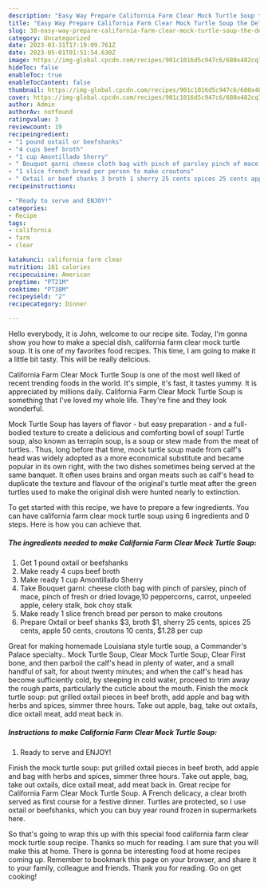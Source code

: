 ```yaml
---
description: "Easy Way Prepare California Farm Clear Mock Turtle Soup the Delicious}"
title: "Easy Way Prepare California Farm Clear Mock Turtle Soup the Delicious}"
slug: 38-easy-way-prepare-california-farm-clear-mock-turtle-soup-the-delicious
category: Uncategorized
date: 2023-03-31T17:19:09.761Z
date: 2023-05-01T01:51:54.630Z
image: https://img-global.cpcdn.com/recipes/901c1016d5c947c6/680x482cq70/california-farm-clear-mock-turtle-soup-recipe-main-photo.jpg
hideToc: false
enableToc: true
enableTocContent: false
thumbnail: https://img-global.cpcdn.com/recipes/901c1016d5c947c6/680x482cq70/california-farm-clear-mock-turtle-soup-recipe-main-photo.jpg
cover: https://img-global.cpcdn.com/recipes/901c1016d5c947c6/680x482cq70/california-farm-clear-mock-turtle-soup-recipe-main-photo.jpg
author: Admin
authorAv: notfound
ratingvalue: 3
reviewcount: 19
recipeingredient:
- "1 pound oxtail or beefshanks"
- "4 cups beef broth"
- "1 cup Amontillado Sherry"
- " Bouquet garni cheese cloth bag with pinch of parsley pinch of mace pinch of fresh or dried lovage10 peppercorns carrot unpeeled apple celery stalk bok choy stalk"
- "1 slice french bread per person to make croutons"
- " Oxtail or beef shanks 3 broth 1 sherry 25 cents spices 25 cents apple 50 cents croutons 10 cents 128 per cup"
recipeinstructions:

- "Ready to serve and ENJOY!"
categories:
- Recipe
tags:
- california
- farm
- clear

katakunci: california farm clear 
nutrition: 161 calories
recipecuisine: American
preptime: "PT21M"
cooktime: "PT38M"
recipeyield: "2"
recipecategory: Dinner

---
```



Hello everybody, it is John, welcome to our recipe site. Today, I'm gonna show you how to make a special dish, california farm clear mock turtle soup. It is one of my favorites food recipes. This time, I am going to make it a little bit tasty. This will be really delicious.

California Farm Clear Mock Turtle Soup is one of the most well liked of recent trending foods in the world. It's simple, it's fast, it tastes yummy. It is appreciated by millions daily. California Farm Clear Mock Turtle Soup is something that I've loved my whole life. They're fine and they look wonderful.

Mock Turtle Soup has layers of flavor - but easy preparation - and a full-bodied texture to create a delicious and comforting bowl of soup! Turtle soup, also known as terrapin soup, is a soup or stew made from the meat of turtles.. Thus, long before that time, mock turtle soup made from calf&#39;s head was widely adopted as a more economical substitute and became popular in its own right, with the two dishes sometimes being served at the same banquet. It often uses brains and organ meats such as calf&#39;s head to duplicate the texture and flavour of the original&#39;s turtle meat after the green turtles used to make the original dish were hunted nearly to extinction.


To get started with this recipe, we have to prepare a few ingredients. You can have california farm clear mock turtle soup using 6 ingredients and 0 steps. Here is how you can achieve that.

<!--inarticleads1-->

##### The ingredients needed to make California Farm Clear Mock Turtle Soup:

1. Get 1 pound oxtail or beefshanks
1. Make ready 4 cups beef broth
1. Make ready 1 cup Amontillado Sherry
1. Take  Bouquet garni: cheese cloth bag with pinch of parsley, pinch of mace, pinch of fresh or dried lovage,10 peppercorns, carrot, unpeeled apple, celery stalk, bok choy stalk
1. Make ready 1 slice french bread per person to make croutons
1. Prepare  Oxtail or beef shanks $3, broth $1, sherry 25 cents, spices 25 cents, apple 50 cents, croutons 10 cents, $1.28 per cup


Great for making homemade Louisiana style turtle soup, a Commander&#39;s Palace specialty.. Mock Turtle Soup, Clear Mock Turtle Soup, Clear First bone, and then parboil the calf&#39;s head in plenty of water, and a small handful of salt, for about twenty minutes; and when the calf&#39;s head has become sufficiently cold, by steeping in cold water, proceed to trim away the rough parts, particularly the cuticle about the mouth. Finish the mock turtle soup: put grilled oxtail pieces in beef broth, add apple and bag with herbs and spices, simmer three hours. Take out apple, bag, take out oxtails, dice oxtail meat, add meat back in. 

<!--inarticleads2-->

##### Instructions to make California Farm Clear Mock Turtle Soup:


1. Ready to serve and ENJOY!

Finish the mock turtle soup: put grilled oxtail pieces in beef broth, add apple and bag with herbs and spices, simmer three hours. Take out apple, bag, take out oxtails, dice oxtail meat, add meat back in. Great recipe for California Farm Clear Mock Turtle Soup. A French delicacy, a clear broth served as first course for a festive dinner. Turtles are protected, so I use oxtail or beefshanks, which you can buy year round frozen in supermarkets here. 

So that's going to wrap this up with this special food california farm clear mock turtle soup recipe. Thanks so much for reading. I am sure that you will make this at home. There is gonna be interesting food at home recipes coming up. Remember to bookmark this page on your browser, and share it to your family, colleague and friends. Thank you for reading. Go on get cooking!
